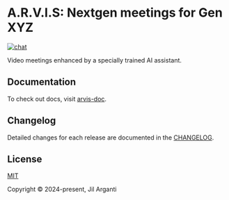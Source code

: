 # A.R.V.I.S: Nextgen meetings for Gen XYZ

[![chat](https://img.shields.io/badge/chat-discord-blue?logo=discord)](https://discord.com/invite/SA4hDwsk)

Video meetings enhanced by a specially trained AI assistant.

## Documentation

To check out docs, visit [arvis-doc](https://arvis-doc.vercel.app/).

## Changelog

Detailed changes for each release are documented in the [CHANGELOG](https://github.com/jilarganti/arvis/blob/main/docs/CHANGELOG.md).

<!-- ## Contribution -->

<!-- Please make sure to read the [Contributing Docs](https://github.com/vuejs/vitepress/blob/main/.github/contributing.md) before making a pull request. -->

## License

[MIT](https://github.com/jilarganti/arvis/blob/main/docs/LICENSE)

Copyright © 2024-present, Jil Arganti
